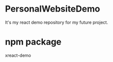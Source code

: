 # PersonalWebsiteDemo
It's my react demo repository for my future project.

# npm package
xreact-demo

